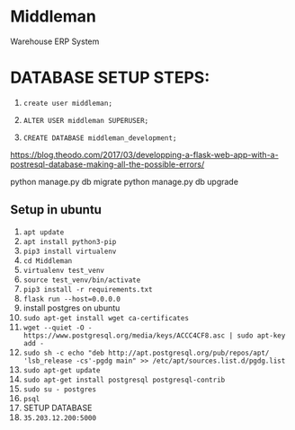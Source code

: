 # Middleman

Warehouse ERP System

# DATABASE SETUP STEPS:

1. `create user middleman;`

2. `ALTER USER middleman SUPERUSER;`

3. `CREATE DATABASE middleman_development;`

https://blog.theodo.com/2017/03/developping-a-flask-web-app-with-a-postresql-database-making-all-the-possible-errors/

python manage.py db migrate
python manage.py db upgrade

## Setup in ubuntu

1. `apt update`
2. `apt install python3-pip`
3. `pip3 install virtualenv`
4. `cd Middleman`
5. `virtualenv test_venv`
6. `source test_venv/bin/activate`
7. `pip3 install -r requirements.txt`
8. `flask run --host=0.0.0.0`
9. install postgres on ubuntu
10. `sudo apt-get install wget ca-certificates`
11. `wget --quiet -O - https://www.postgresql.org/media/keys/ACCC4CF8.asc | sudo apt-key add -`
12. `sudo sh -c echo "deb http://apt.postgresql.org/pub/repos/apt/ 'lsb_release -cs'-pgdg main" >> /etc/apt/sources.list.d/pgdg.list`
13. `sudo apt-get update`
14. `sudo apt-get install postgresql postgresql-contrib`
15. `sudo su - postgres`
16. `psql`
17. SETUP DATABASE
18. `35.203.12.200:5000`

